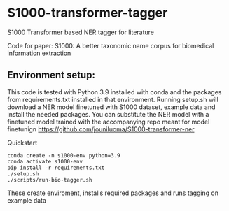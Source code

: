 # S1000-transformer-tagger
S1000 Transformer based NER tagger for literature

Code for paper: S1000: A better taxonomic name corpus for biomedical information extraction

## Environment setup:
This code is tested with Python 3.9 installed with conda and the packages from requirements.txt installed in that environment. Running setup.sh will download a NER model finetuned with S1000 dataset, example data and install the needed packages. You can substitute the NER model with a finetuned model trained with the accompanying repo meant for model finetunign https://github.com/jouniluoma/S1000-transformer-ner  

Quickstart
```
conda create -n s1000-env python=3.9
conda activate s1000-env
pip install -r requirements.txt
./setup.sh
./scripts/run-bio-tagger.sh
```
These create enviroment, installs required packages and runs tagging on example data
